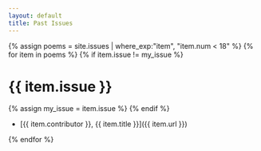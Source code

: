 ```yaml
---
layout: default
title: Past Issues
---
```


{% assign poems = site.issues | where_exp:"item", "item.num < 18" %}
{% for item in poems %}
{% if item.issue != my_issue %}
# {{ item.issue }}
{% assign my_issue = item.issue %}
{% endif %}

-   [{{ item.contributor }}, {{ item.title }}]({{ item.url }})

{% endfor %}
